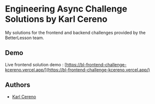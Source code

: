 
# Engineering Async Challenge Solutions by Karl Cereno

My solutions for the frontend and backend challenges provided by the BetterLesson team.


## Demo

Live frontend solution demo : [https://bl-frontend-challenge-kcereno.vercel.app/](https://bl-frontend-challenge-kcereno.vercel.app/)


## Authors

- [Karl Cereno](https://github.com/kcereno)

